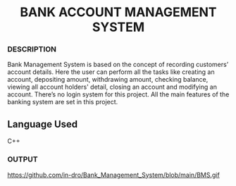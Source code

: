 
<h1 align="center">BANK ACCOUNT MANAGEMENT SYSTEM</h1>
 
### DESCRIPTION

Bank Management System is based on the concept of recording customers’ account details. Here the user can perform all the tasks like creating an account, depositing amount, withdrawing amount, checking balance, viewing all account holders' detail, closing an account and modifying an account. There’s no login system for this project. All the main features of the banking system are set in this project.

## Language Used
C++ 

### OUTPUT

https://github.com/in-dro/Bank_Management_System/blob/main/BMS.gif
